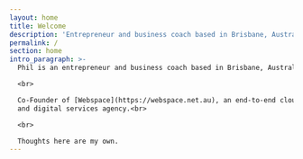 ```yaml
---
layout: home
title: Welcome
description: 'Entrepreneur and business coach based in Brisbane, Australia.'
permalink: /
section: home
intro_paragraph: >-
  Phil is an entrepreneur and business coach based in Brisbane, Australia.<br>

  <br>

  Co-Founder of [Webspace](https://webspace.net.au), an end-to-end cloud, web
  and digital services agency.<br>

  <br>

  Thoughts here are my own.
---
```


